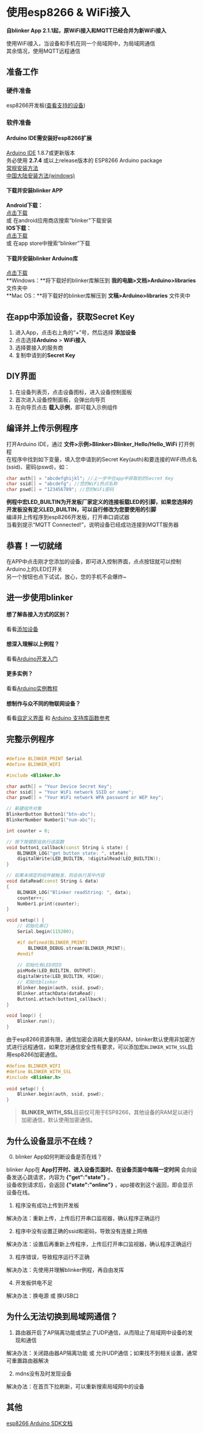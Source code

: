 # 使用esp8266 & WiFi接入
**自blinker App 2.1.1起，原WiFi接入和MQTT已经合并为新WiFi接入**  

使用WiFi接入，当设备和手机在同一个局域网中，为局域网通信  
其余情况，使用MQTT远程通信  

## 准备工作

### 硬件准备  
esp8266开发板([查看支持的设备](?file=003-硬件开发/01-设备端支持 "支持的设备"))  

### 软件准备  

#### Arduino IDE需安装好esp8266扩展  
[Arduino IDE](https://www.arduino.cc/en/Main/Software) 1.8.7或更新版本  
务必使用 **2.7.4** 或以上release版本的 ESP8266 Arduino package  
[常规安装方法](https://github.com/esp8266/Arduino)  
[中国大陆安装方法(windows)](https://www.arduino.cn/thread-76029-1-1.html)  

#### 下载并安装blinker APP  

**Android下载：**  
[点击下载](https://github.com/blinker-iot/app-release/releases)  
或 在android应用商店搜索“blinker”下载安装  
**IOS下载：**  
[点击下载](https://itunes.apple.com/cn/app/id1357907814)  
或 在app store中搜索“blinker”下载  

#### 下载并安装blinker Arduino库  

[点击下载](https://github.com/blinker-iot/blinker-library/archive/master.zip)  
**Windows：**将下载好的blinker库解压到 **我的电脑>文档>Arduino>libraries** 文件夹中  
**Mac OS：**将下载好的blinker库解压到 **文稿>Arduino>libraries** 文件夹中  
  

## 在app中添加设备，获取Secret Key  

1. 进入App，点击右上角的“+”号，然后选择 **添加设备**    
2. 点击选择**Arduino** > **WiFi接入**  
3. 选择要接入的服务商  
4. 复制申请到的**Secret Key**  

## DIY界面  

1. 在设备列表页，点击设备图标，进入设备控制面板  
2. 首次进入设备控制面板，会弹出向导页
3. 在向导页点击 **载入示例**，即可载入示例组件 

   

## 编译并上传示例程序 

打开Arduino IDE，通过 **文件>示例>Blinker>Blinker_Hello/Hello_WiFi** 打开例程  
在程序中找到如下变量，填入您申请到的Secret Key(auth)和要连接的WiFi热点名(ssid)、密码(pswd)，如： 

``` cpp
char auth[] = "abcdefghijkl"; //上一步中在app中获取到的Secret Key
char ssid[] = "abcdefg"; //您的WiFi热点名称
char pswd[] = "123456789"; //您的WiFi密码
```

**例程中宏LED_BUILTIN为开发板厂家定义的连接板载LED的引脚，如果您选择的开发板没有定义LED_BUILTIN，可以自行修改为您要使用的引脚**  
编译并上传程序到esp8266开发板，打开串口调试器  
当看到提示“MQTT Connected!”，说明设备已经成功连接到MQTT服务器  

## 恭喜！一切就绪  

在APP中点击刚才您添加的设备，即可进入控制界面，点点按钮就可以控制Arduino上的LED灯开关  
另一个按钮也点下试试，放心，您的手机不会爆炸~  

## 进一步使用blinker

#### 想了解各接入方式的区别？  
看看[添加设备](?file=002-开发入门/001-添加设备 "添加设备")  

#### 想深入理解以上例程？  

看看[Arduino开发入门](?file=002-开发入门/002-Arduino开发入门 "Arduino开发入门")  

#### 更多实例？

看看[Arduino实例教程](https://diandeng.tech/doc/arduino-course)  

#### 想制作与众不同的物联网设备？  

看看[自定义界面](?file=005-App使用/02-自定义布局 "自定义布局") 和 [Arduino 支持库函数参考](https://diandeng.tech/doc/arduino-support "Arduino支持")  

## 完整示例程序

``` cpp

#define BLINKER_PRINT Serial
#define BLINKER_WIFI

#include <Blinker.h>

char auth[] = "Your Device Secret Key";
char ssid[] = "Your WiFi network SSID or name";
char pswd[] = "Your WiFi network WPA password or WEP key";

// 新建组件对象
BlinkerButton Button1("btn-abc");
BlinkerNumber Number1("num-abc");

int counter = 0;

// 按下按键即会执行该函数
void button1_callback(const String & state) {
    BLINKER_LOG("get button state: ", state);
    digitalWrite(LED_BUILTIN, !digitalRead(LED_BUILTIN));
}

// 如果未绑定的组件被触发，则会执行其中内容
void dataRead(const String & data)
{
    BLINKER_LOG("Blinker readString: ", data);
    counter++;
    Number1.print(counter);
}

void setup() {
    // 初始化串口
    Serial.begin(115200);

    #if defined(BLINKER_PRINT)
        BLINKER_DEBUG.stream(BLINKER_PRINT);
    #endif
    
    // 初始化有LED的IO
    pinMode(LED_BUILTIN, OUTPUT);
    digitalWrite(LED_BUILTIN, HIGH);
    // 初始化blinker
    Blinker.begin(auth, ssid, pswd);
    Blinker.attachData(dataRead);
    Button1.attach(button1_callback);
}

void loop() {
    Blinker.run();
}
```

由于esp8266资源有限，通信加密会消耗大量的RAM，blinker默认使用非加密方式进行远程通信，如果您对通信安全性有要求，可以添加宏`BLINKER_WITH_SSL`启用esp8266加密通信。  
```cpp
#define BLINKER_WIFI  
#define BLINKER_WITH_SSL
#include <Blinker.h>  
  
void setup() {  
    Blinker.begin(auth, ssid, pswd);  
}
```  

> **BLINKER_WITH_SSL**目前仅可用于ESP8266，其他设备的RAM足以进行加密通信，默认使用加密通信。    


## 为什么设备显示不在线？  

0. blinker App如何判断设备是否在线？  

blinker App在 **App打开时、进入设备页面时、在设备页面中每隔一定时间** 会向设备发送心跳请求，内容为 **{"get":"state"}** 。  
设备收到请求后，会返回 **{"state":"online"}** ，app接收到这个返回，即会显示设备在线。  

1. 程序没有成功上传到开发板  

解决办法：重新上传，上传后打开串口监视器，确认程序正确运行  

2. 程序中没有设置正确的ssid和密码，导致没有连接上网络  

解决办法：设置后再重新上传程序，上传后打开串口监视器，确认程序正确运行  

3. 程序错误，导致程序运行不正确  

解决办法：先使用并理解blinker例程，再自由发挥  

4. 开发板供电不足   

解决办法：换电源 或 换USB口  

## 为什么无法切换到局域网通信？  

1. 路由器开启了AP隔离功能或禁止了UDP通信，从而阻止了局域网中设备的发现和通信  

解决办法：关闭路由器AP隔离功能 或 允许UDP通信；如果找不到相关设置，通常可重置路由器解决  

2. mdns没有及时发现设备  

解决办法：在首页下拉刷新，可以重新搜索局域网中的设备  

## 其他  

[esp8266 Arduino SDK文档](https://arduino-esp8266.readthedocs.io/en/latest/)
 

